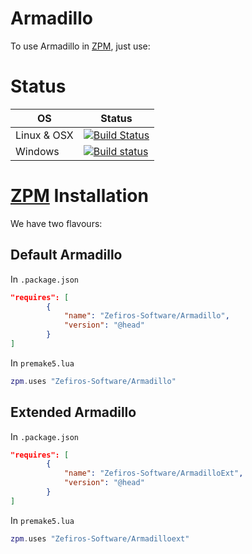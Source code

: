 # Armadillo
To use Armadillo in [ZPM](http://zpm.zefiros.eu), just use:

# Status
OS          | Status
----------- | -------
Linux & OSX | [![Build Status](https://travis-ci.org/Zefiros-Software/Anaconda.svg?branch=master)](https://travis-ci.org/Zefiros-Software/Anaconda)
Windows     | [![Build status](https://ci.appveyor.com/api/projects/status/hiqslar9whee6h6m?svg=true)](https://ci.appveyor.com/project/PaulVisscher/armadillobuild)

# [ZPM](http://zpm.zefiros.eu) Installation
We have two flavours:

## Default Armadillo
In `.package.json`
```json
"requires": [
		{
			"name": "Zefiros-Software/Armadillo",
			"version": "@head"
		}
]
```

In `premake5.lua`
```lua
zpm.uses "Zefiros-Software/Armadillo"
```
## Extended Armadillo
In `.package.json`
```json
"requires": [
		{
			"name": "Zefiros-Software/ArmadilloExt",
			"version": "@head"
		}
]
```

In `premake5.lua`
```lua
zpm.uses "Zefiros-Software/Armadilloext"
```